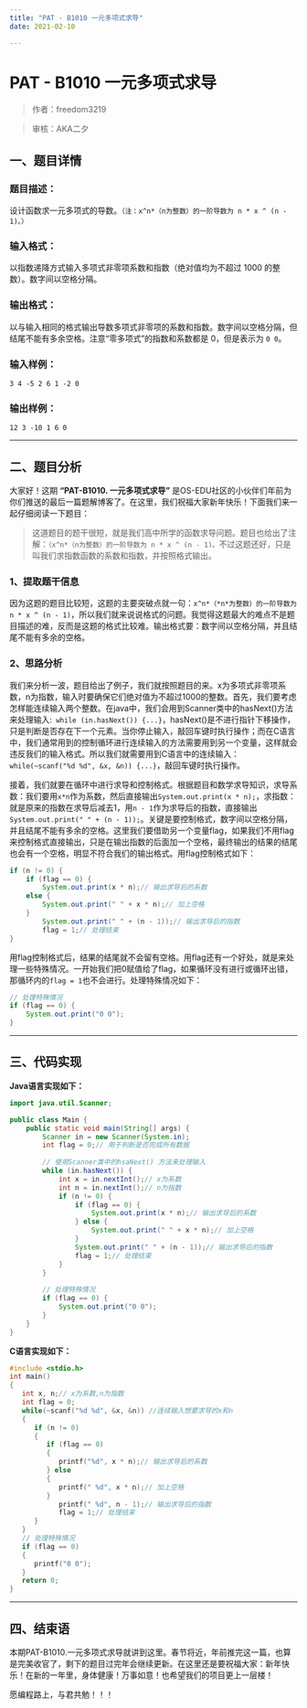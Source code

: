 ```yaml
---
title: "PAT - B1010 一元多项式求导"
date: 2021-02-10

---
```


# PAT - B1010 一元多项式求导

>    作者：freedom3219

>    审核：AKA二夕


## 一、题目详情

### 题目描述：

设计函数求一元多项式的导数。`（注：x^n*（n为整数）的一阶导数为 n * x ^ (n - 1)。）`

### 输入格式：

以指数递降方式输入多项式非零项系数和指数（绝对值均为不超过 1000 的整数）。数字间以空格分隔。

### 输出格式：

以与输入相同的格式输出导数多项式非零项的系数和指数。数字间以空格分隔，但结尾不能有多余空格。注意“零多项式”的指数和系数都是 0，但是表示为 `0 0`。

### 输入样例：

```out
3 4 -5 2 6 1 -2 0
```

### 输出样例：

```out
12 3 -10 1 6 0
```

---

## 二、题目分析

大家好！这期 **“PAT-B1010. 一元多项式求导”** 是OS-EDU社区的小伙伴们年前为你们推送的最后一篇题解博客了。在这里，我们祝福大家新年快乐！下面我们来一起仔细阅读一下题目：

>这道题目的题干很短，就是我们高中所学的函数求导问题。题目也给出了注解：`（x^n*（n为整数）的一阶导数为 n * x ^ (n - 1)。`不过这题还好，只是叫我们求指数函数的系数和指数，并按照格式输出。

### 1、提取题干信息

因为这题的题目比较短，这题的主要突破点就一句：`x^n*（*n*为整数）的一阶导数为 n * x ^ (n - 1)`，所以我们就来说说格式的问题。我觉得这题最大的难点不是题目描述的难，反而是这题的格式比较难。输出格式要：数字间以空格分隔，并且结尾不能有多余的空格。

### 2、思路分析

我们来分析一波，题目给出了例子，我们就按照题目的来。x为多项式非零项系数，n为指数，输入时要确保它们绝对值为不超过1000的整数。首先，我们要考虑怎样能连续输入两个整数。在java中，我们会用到Scanner类中的hasNext()方法来处理输入:` while (in.hasNext()) {...}`，hasNext()是不进行指针下移操作，只是判断是否存在下一个元素。当你停止输入，敲回车键时执行操作；而在C语言中，我们通常用到的控制循环进行连续输入的方法需要用到另一个变量，这样就会违反我们的输入格式。所以我们就需要用到C语言中的连续输入：`while(~scanf("%d %d", &x, &n)) {...}`，敲回车键时执行操作。

接着，我们就要在循环中进行求导和控制格式。根据题目和数学求导知识，求导系数：我们要用`x*n`作为系数，然后直接输出`System.out.print(x * n);`，求指数：就是原来的指数在求导后减去1，用`n - 1`作为求导后的指数，直接输出`System.out.print(" " + (n - 1));`。关键是要控制格式，数字间以空格分隔，并且结尾不能有多余的空格。这里我们要借助另一个变量flag，如果我们不用flag来控制格式直接输出，只是在输出指数的后面加一个空格，最终输出的结果的结尾也会有一个空格，明显不符合我们的输出格式。用flag控制格式如下：

```java
if (n != 0) {
    if (flag == 0) {
        System.out.print(x * n);// 输出求导后的系数
    else {
        System.out.print(" " + x * n);// 加上空格
    }
        System.out.print(" " + (n - 1));// 输出求导后的指数
        flag = 1;// 处理结束
}
```

用flag控制格式后，结果的结尾就不会留有空格。用flag还有一个好处，就是来处理一些特殊情况。一开始我们把0赋值给了flag，如果循环没有进行或循环出错，那循环内的`flag = 1`也不会进行。处理特殊情况如下：

```java 
// 处理特殊情况
if (flag == 0) {
    System.out.print("0 0");
}
```



---

## 三、代码实现

**Java语言实现如下：**

```java
import java.util.Scanner;

public class Main {
    public static void main(String[] args) {
        Scanner in = new Scanner(System.in);
        int flag = 0;// 用于判断是否完成所有数据
        
        // 使用Scanner类中的hsaNext() 方法来处理输入
        while (in.hasNext()) {
            int x = in.nextInt();// x为系数
            int n = in.nextInt();// n为指数
            if (n != 0) {
                if (flag == 0) {
                    System.out.print(x * n);// 输出求导后的系数
                } else {
                    System.out.print(" " + x * n);// 加上空格
                }
                System.out.print(" " + (n - 1));// 输出求导后的指数
                flag = 1;// 处理结束
            }
        }
        
        // 处理特殊情况
        if (flag == 0) {
            System.out.print("0 0");
        }
    }
}
```

**C语言实现如下：**

```c
#include <stdio.h>
int main()
{
   int x, n;// x为系数,n为指数
   int flag = 0;
   while(~scanf("%d %d", &x, &n)) //连续输入想要求导的x和n
   {
      if (n != 0) 
      {
         if (flag == 0) 
         {
            printf("%d", x * n);// 输出求导后的系数
         } else 
         {
            printf(" %d", x * n);// 加上空格
         }
            printf(" %d", n - 1);// 输出求导后的指数
            flag = 1;// 处理结束
      }  
   }
   // 处理特殊情况
   if (flag == 0) 
   {
      printf("0 0");
   }
   return 0;
}
```


---

## 四、结束语

本期PAT-B1010.一元多项式求导就讲到这里。春节将近，年前推完这一篇，也算是完美收官了，剩下的题目过完年会继续更新。在这里还是要祝福大家：新年快乐！在新的一年里，身体健康！万事如意！也希望我们的项目更上一层楼！

愿编程路上，与君共勉！！！
